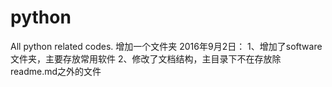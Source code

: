 # python
All python related codes.
增加一个文件夹
2016年9月2日：
	1、增加了software文件夹，主要存放常用软件
	2、修改了文档结构，主目录下不在存放除readme.md之外的文件
